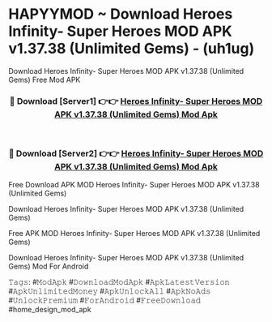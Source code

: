 # HAPYYMOD ~ Download Heroes Infinity- Super Heroes MOD APK v1.37.38 (Unlimited Gems) - (uh1ug)
Download Heroes Infinity- Super Heroes MOD APK v1.37.38 (Unlimited Gems) Free Mod APK

<div align="center">
<h3>🔴 Download [Server1] 👉👉 <a href="https://apk-comot.site?title=Heroes_Infinity-_Super_Heroes_MOD_APK_v1.37.38_(Unlimited_Gems)">Heroes Infinity- Super Heroes MOD APK v1.37.38 (Unlimited Gems) Mod Apk</a></h3><br>

<h3>🔴 Download [Server2] 👉👉 <a href="https://apk-comot.site?title=Heroes_Infinity-_Super_Heroes_MOD_APK_v1.37.38_(Unlimited_Gems)">Heroes Infinity- Super Heroes MOD APK v1.37.38 (Unlimited Gems) Mod Apk</a></h3>
</div>


Free Download APK MOD Heroes Infinity- Super Heroes MOD APK v1.37.38 (Unlimited Gems)

Download Heroes Infinity- Super Heroes MOD APK v1.37.38 (Unlimited Gems) 

Free APK MOD Heroes Infinity- Super Heroes MOD APK v1.37.38 (Unlimited Gems) 

Download Heroes Infinity- Super Heroes MOD APK v1.37.38 (Unlimited Gems) Mod For Android

𝚃𝚊𝚐𝚜: #𝙼𝚘𝚍𝙰𝚙𝚔 #𝙳𝚘𝚠𝚗𝚕𝚘𝚊𝚍𝙼𝚘𝚍𝙰𝚙𝚔 #𝙰𝚙𝚔𝙻𝚊𝚝𝚎𝚜𝚝𝚅𝚎𝚛𝚜𝚒𝚘𝚗 #𝙰𝚙𝚔𝚄𝚗𝚕𝚒𝚖𝚒𝚝𝚎𝚍𝙼𝚘𝚗𝚎𝚢 #𝙰𝚙𝚔𝚄𝚗𝚕𝚘𝚌𝚔𝙰𝚕𝚕 #𝙰𝚙𝚔𝙽𝚘𝙰𝚍𝚜 #𝚄𝚗𝚕𝚘𝚌𝚔𝙿𝚛𝚎𝚖𝚒𝚞𝚖 #𝙵𝚘𝚛𝙰𝚗𝚍𝚛𝚘𝚒𝚍 #𝙵𝚛𝚎𝚎𝙳𝚘𝚠𝚗𝚕𝚘𝚊𝚍 #home_design_mod_apk